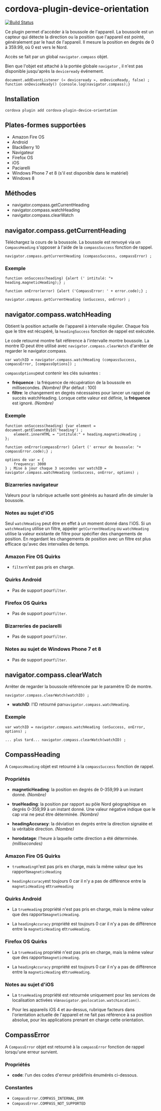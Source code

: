 <!---
# license: Licensed to the Apache Software Foundation (ASF) under one
#         or more contributor license agreements.  See the NOTICE file
#         distributed with this work for additional information
#         regarding copyright ownership.  The ASF licenses this file
#         to you under the Apache License, Version 2.0 (the
#         "License"); you may not use this file except in compliance
#         with the License.  You may obtain a copy of the License at
#
#           http://www.apache.org/licenses/LICENSE-2.0
#
#         Unless required by applicable law or agreed to in writing,
#         software distributed under the License is distributed on an
#         "AS IS" BASIS, WITHOUT WARRANTIES OR CONDITIONS OF ANY
#         KIND, either express or implied.  See the License for the
#         specific language governing permissions and limitations
#         under the License.
-->

# cordova-plugin-device-orientation

[![Build Status](https://travis-ci.org/apache/cordova-plugin-device-orientation.svg)](https://travis-ci.org/apache/cordova-plugin-device-orientation)

Ce plugin permet d'accéder à la boussole de l'appareil. La boussole est un capteur qui détecte la direction ou la position que l'appareil est pointé, généralement par le haut de l'appareil. Il mesure la position en degrés de 0 à 359.99, où 0 est vers le Nord.

Accès se fait par un global `navigator.compass` objet.

Bien que l'objet est attaché à la portée globale `navigator` , il n'est pas disponible jusqu'après la `deviceready` événement.

    document.addEventListener (« deviceready », onDeviceReady, false) ;
    function onDeviceReady() {console.log(navigator.compass);}
    

## Installation

    cordova plugin add cordova-plugin-device-orientation
    

## Plates-formes supportées

  * Amazon Fire OS
  * Android
  * BlackBerry 10
  * Navigateur
  * Firefox OS
  * iOS
  * Paciarelli
  * Windows Phone 7 et 8 (s'il est disponible dans le matériel)
  * Windows 8

## Méthodes

  * navigator.compass.getCurrentHeading
  * navigator.compass.watchHeading
  * navigator.compass.clearWatch

## navigator.compass.getCurrentHeading

Téléchargez la cours de la boussole. La boussole est renvoyé via un `CompassHeading` s'opposer à l'aide de la `compassSuccess` fonction de rappel.

    navigator.compass.getCurrentHeading (compassSuccess, compassError) ;
    

### Exemple

    function onSuccess(heading) {alert (' intitulé: "+ heading.magneticHeading);} ;
    
    function onError(error) {alert ('CompassError: ' + error.code);} ;
    
    navigator.compass.getCurrentHeading (onSuccess, onError) ;
    

## navigator.compass.watchHeading

Obtient la position actuelle de l'appareil à intervalle régulier. Chaque fois que le titre est récupéré, la `headingSuccess` fonction de rappel est exécutée.

Le code retourné montre fait référence à l'intervalle montre boussole. La montre ID peut être utilisé avec `navigator.compass.clearWatch` d'arrêter de regarder le navigator.compass.

    var watchID = navigator.compass.watchHeading (compassSuccess, compassError, [compassOptions]) ;
    

`compassOptions`peut contenir les clés suivantes :

  * **fréquence** : la fréquence de récupération de la boussole en millisecondes. *(Nombre)* (Par défaut : 100)
  * **filtre**: le changement en degrés nécessaires pour lancer un rappel de succès watchHeading. Lorsque cette valeur est définie, la **fréquence** est ignoré. *(Nombre)*

### Exemple

    function onSuccess(heading) {var element = document.getElementById('heading') ;
        element.innerHTML = "intitulé:" + heading.magneticHeading ;
    };
    
    function onError(compassError) {alert (' erreur de boussole: "+ compassError.code);} ;
    
    options de var = {
        frequency: 3000
    } ; Mise à jour chaque 3 secondes var watchID = navigator.compass.watchHeading (onSuccess, onError, options) ;
    

### Bizarreries navigateur

Valeurs pour la rubrique actuelle sont générés au hasard afin de simuler la boussole.

### Notes au sujet d'iOS

Seul `watchHeading` peut être en effet à un moment donné dans l'iOS. Si un `watchHeading` utilise un filtre, appeler `getCurrentHeading` ou `watchHeading` utilise la valeur existante de filtre pour spécifier des changements de position. En regardant les changements de position avec un filtre est plus efficace qu'avec des intervalles de temps.

### Amazon Fire OS Quirks

  * `filter`n'est pas pris en charge.

### Quirks Android

  * Pas de support pour`filter`.

### Firefox OS Quirks

  * Pas de support pour`filter`.

### Bizarreries de paciarelli

  * Pas de support pour`filter`.

### Notes au sujet de Windows Phone 7 et 8

  * Pas de support pour`filter`.

## navigator.compass.clearWatch

Arrêter de regarder la boussole référencée par le paramètre ID de montre.

    navigator.compass.clearWatch(watchID) ;
    

  * **watchID**: l'ID retourné par`navigator.compass.watchHeading`.

### Exemple

    var watchID = navigator.compass.watchHeading (onSuccess, onError, options) ;
    
    ... plus tard... navigator.compass.clearWatch(watchID) ;
    

## CompassHeading

A `CompassHeading` objet est retourné à la `compassSuccess` fonction de rappel.

### Propriétés

  * **magneticHeading**: la position en degrés de 0-359,99 à un instant donné. *(Nombre)*

  * **trueHeading**: la position par rapport au pôle Nord géographique en degrés 0-359,99 à un instant donné. Une valeur négative indique que le cap vrai ne peut être déterminée. *(Nombre)*

  * **headingAccuracy**: la déviation en degrés entre la direction signalée et la véritable direction. *(Nombre)*

  * **horodatage**: l'heure à laquelle cette direction a été déterminée. *(millisecondes)*

### Amazon Fire OS Quirks

  * `trueHeading`n'est pas pris en charge, mais la même valeur que les rapports`magneticHeading`

  * `headingAccuracy`est toujours 0 car il n'y a pas de différence entre la `magneticHeading` et`trueHeading`

### Quirks Android

  * La `trueHeading` propriété n'est pas pris en charge, mais la même valeur que des rapports`magneticHeading`.

  * La `headingAccuracy` propriété est toujours 0 car il n'y a pas de différence entre la `magneticHeading` et`trueHeading`.

### Firefox OS Quirks

  * La `trueHeading` propriété n'est pas pris en charge, mais la même valeur que des rapports`magneticHeading`.

  * La `headingAccuracy` propriété est toujours 0 car il n'y a pas de différence entre la `magneticHeading` et`trueHeading`.

### Notes au sujet d'iOS

  * La `trueHeading` propriété est retournée uniquement pour les services de localisation activées via`navigator.geolocation.watchLocation()`.

  * Pour les appareils iOS 4 et au-dessus, rubrique facteurs dans l'orientation actuelle de l'appareil et ne fait pas référence à sa position absolue, pour les applications prenant en charge cette orientation.

## CompassError

A `CompassError` objet est retourné à la `compassError` fonction de rappel lorsqu'une erreur survient.

### Propriétés

  * **code**: l'un des codes d'erreur prédéfinis énumérés ci-dessous.

### Constantes

  * `CompassError.COMPASS_INTERNAL_ERR`
  * `CompassError.COMPASS_NOT_SUPPORTED`